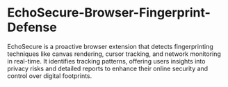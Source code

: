 # EchoSecure-Browser-Fingerprint-Defense

EchoSecure is a proactive browser extension that detects fingerprinting techniques like canvas rendering, cursor tracking, and network monitoring in real-time. It identifies tracking patterns, offering users insights into privacy risks and detailed reports to enhance their online security and control over digital footprints.
